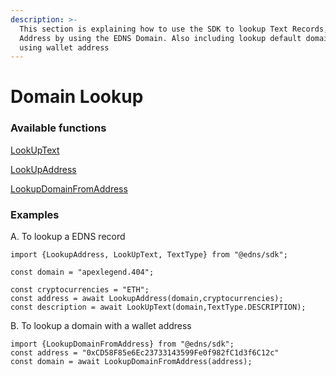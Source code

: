 ```yaml
---
description: >-
  This section is explaining how to use the SDK to lookup Text Records, Wallet
  Address by using the EDNS Domain. Also including lookup default domain name by
  using wallet address
---
```


# Domain Lookup

### Available functions

[LookUpText](lookuptext.md)

[LookUpAddress](lookupaddress.md)

[LookupDomainFromAddress](../register-domain/lookupdomainfromaddress.md)

### Examples

A. To lookup a EDNS record

```
import {LookupAddress, LookUpText, TextType} from "@edns/sdk";

const domain = "apexlegend.404";

const cryptocurrencies = "ETH";
const address = await LookupAddress(domain,cryptocurrencies);
const description = await LookUpText(domain,TextType.DESCRIPTION);
```

B. To lookup a domain with a wallet address

```
import {LookupDomainFromAddress} from "@edns/sdk";
const address = "0xCD58F85e6Ec23733143599Fe0f982fC1d3f6C12c"
const domain = await LookupDomainFromAddress(address);
```
